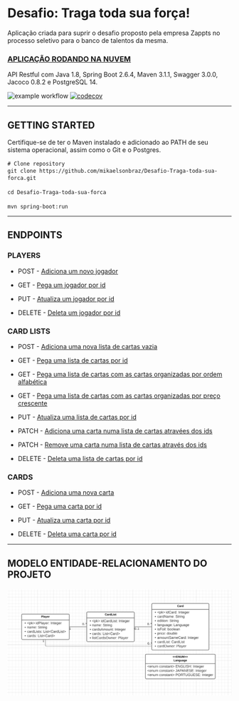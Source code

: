 <h1>Desafio: Traga toda sua força!</h1>
Aplicação criada para suprir o desafio proposto pela empresa Zappts no processo seletivo para o banco de talentos da mesma. 
<h3><a href="https://desafio-zappts.herokuapp.com/swagger-ui/index.html#/"><u>APLICAÇÃO RODANDO NA NUVEM</u></a> </h3>

API Restful com Java 1.8, Spring Boot 2.6.4, Maven 3.1.1, Swagger 3.0.0, Jacoco 0.8.2 e PostgreSQL 14.

![example workflow](https://github.com/mikaelsonbraz/Desafio-Traga-toda-sua-forca/actions/workflows/maven.yml/badge.svg)
[![codecov](https://codecov.io/gh/mikaelsonbraz/Desafio-Traga-toda-sua-forca/branch/master/graph/badge.svg?token=SX972Z9NPK)](https://codecov.io/gh/mikaelsonbraz/Desafio-Traga-toda-sua-forca)

_____

<h2>GETTING STARTED</h2>

Certifique-se de ter o Maven instalado e adicionado ao PATH de seu sistema operacional, assim como o Git e o Postgres.

```
# Clone repository
git clone https://github.com/mikaelsonbraz/Desafio-Traga-toda-sua-forca.git

cd Desafio-Traga-toda-sua-forca

mvn spring-boot:run
```

_____

<h2>ENDPOINTS</h2>

<h3>PLAYERS</h2>

- POST - <a href="https://desafio-zappts.herokuapp.com/swagger-ui/index.html#/player-controller/createUsingPOST_2" target="_blank"><u>Adiciona um novo jogador</u></a>

- GET - <a href="https://desafio-zappts.herokuapp.com/swagger-ui/index.html#/player-controller/readUsingGET_2" target="_blank"><u>Pega um jogador por id</u></a>

- PUT - <a href="https://desafio-zappts.herokuapp.com/swagger-ui/index.html#/player-controller/updateUsingPUT_2" target="_blank"><u>Atualiza um jogador por id</u></a>

- DELETE - <a href="https://desafio-zappts.herokuapp.com/swagger-ui/index.html#/player-controller/deleteUsingDELETE_2" target="_blank"><u>Deleta um jogador por id</u></a>

<h3>CARD LISTS</h3>

- POST - <a href="https://desafio-zappts.herokuapp.com/swagger-ui/index.html#/card-list-controller/createUsingPOST_1" target="_blank"><u>Adiciona uma nova lista de cartas vazia</u></a>

- GET - <a href="https://desafio-zappts.herokuapp.com/swagger-ui/index.html#/card-list-controller/readUsingGET_1" target="_blank"><u>Pega uma lista de cartas por id</u></a>

- GET - <a href="https://desafio-zappts.herokuapp.com/swagger-ui/index.html#/card-list-controller/readAllCardsByNameUsingGET" target="_blank"><u>Pega uma lista de cartas com as cartas organizadas por ordem alfabética</u></a>

- GET - <a href="https://desafio-zappts.herokuapp.com/swagger-ui/index.html#/card-list-controller/readAllCardsByPriceUsingGET" target="_blank"><u>Pega uma lista de cartas com as cartas organizadas por preço crescente</u></a>

- PUT - <a href="https://desafio-zappts.herokuapp.com/swagger-ui/index.html#/card-list-controller/updateUsingPUT_1" target="_blank"><u>Atualiza uma lista de cartas por id</u></a>

- PATCH - <a href="https://desafio-zappts.herokuapp.com/swagger-ui/index.html#/card-list-controller/updateCardsUsingPATCH" target="_blank"><u>Adiciona uma carta numa lista de cartas atravées dos ids</u></a>

- PATCH - <a href="https://desafio-zappts.herokuapp.com/swagger-ui/index.html#/card-list-controller/removeCardUsingPATCH" target="_blank"><u>Remove uma carta numa lista de cartas através dos ids</u></a>

- DELETE - <a href="https://desafio-zappts.herokuapp.com/swagger-ui/index.html#/card-list-controller/deleteUsingDELETE_1" target="_blank"><u>Deleta uma lista de cartas por id</u></a>

<h3>CARDS</h3>

- POST - <a href="https://desafio-zappts.herokuapp.com/swagger-ui/index.html#/card-controller/createUsingPOST" target="_blank"><u>Adiciona uma nova carta</u></a>

- GET - <a href="https://desafio-zappts.herokuapp.com/swagger-ui/index.html#/card-controller/readUsingGET" target="_blank"><u>Pega uma carta por id</u></a>

- PUT - <a href="https://desafio-zappts.herokuapp.com/swagger-ui/index.html#/card-controller/updateUsingPUT" target="_blank"><u>Atualiza uma carta por id</u></a>

- DELETE - <a href="https://desafio-zappts.herokuapp.com/swagger-ui/index.html#/card-controller/deleteUsingDELETE" target="_blank"><u>Deleta uma carta por id</u></a>

_____

<h2>MODELO ENTIDADE-RELACIONAMENTO DO PROJETO


![mer](src/main/resources/static/mer.png)
